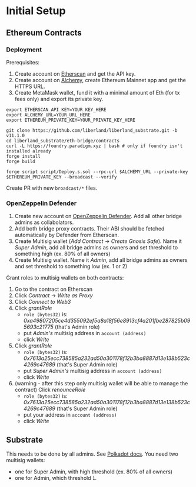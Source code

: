 # Initial Setup

## Ethereum Contracts

### Deployment

Prerequisites:

1. Create account on [Etherscan](https://etherscan.io/) and get the API key.
2. Create account on [Alchemy](https://dashboard.alchemy.com/), create Ethereum Mainnet app and get the HTTPS URL.
3. Create MetaMask wallet, fund it with a minimal amount of Eth (for tx fees only) and export its private key.

```
export ETHERSCAN_API_KEY=YOUR_KEY_HERE
export ALCHEMY_URL=YOUR_URL_HERE
export ETHEREUM_PRIVATE_KEY=YOUR_PRIVATE_KEY_HERE

git clone https://github.com/liberland/liberland_substrate.git -b v11.1.0
cd liberland_substrate/eth-bridge/contracts
curl -L https://foundry.paradigm.xyz | bash # only if foundry isn't installed already
forge install
forge build

forge script script/Deploy.s.sol --rpc-url $ALCHEMY_URL --private-key $ETHEREUM_PRIVATE_KEY --broadcast --verify
```

Create PR with new `broadcast/*` files.

### OpenZeppelin Defender

1. Create new account on [OpenZeppelin Defender](https://defender.openzeppelin.com). Add all other bridge admins as collabolators.
2. Add both bridge proxy contracts. Their ABI should be fetched automatically by Defender from Etherscan.
3. Create Multisig wallet (_Add Contract_ -> _Create Gnosis Safe_). Name it _Super Admin_, add all bridge admins as owners and set threshold to something high (ex. 80% of all owners)
4. Create Multisig wallet. Name it _Admin_, add all bridge admins as owners and set threshold to something low (ex. 1 or 2)

Grant roles to multisig wallets on both contracts:

1. Go to the contract on Etherscan
2. Click _Contract_ -> _Write as Proxy_
3. Click _Connect to Web3_
4. Click _grantRole_
    * `role (bytes32)` is: _0xa49807205ce4d355092ef5a8a18f56e8913cf4a201fbe287825b095693c21775_ (that's Admin role)
    * put _Admin's_ multisig address in `account (address)`
    * click _Write_
4. Click _grantRole_
    * `role (bytes32)` is: _0x7613a25ecc738585a232ad50a301178f12b3ba8887d13e138b523c4269c47689_ (that's Super Admin role)
    * put _Super Admin's_ multisig address in `account (address)`
    * click _Write_
5. (warning - after this step only multisig wallet will be able to manage the contract) Click _renounceRole_
    * `role (bytes32)` is: _0x7613a25ecc738585a232ad50a301178f12b3ba8887d13e138b523c4269c47689_ (that's Super Admin role)
    * put your address in `account (address)`
    * click _Write_


## Substrate

This needs to be done by all admins. See [Polkadot docs](https://support.polkadot.network/support/solutions/articles/65000181826-how-to-create-and-use-a-multisig-account#How-to-create-a-multisig-account). You need two multisig wallets:

* one for Super Admin, with high threshold (ex. 80% of all owners)
* one for Admin, which threshold `1`.